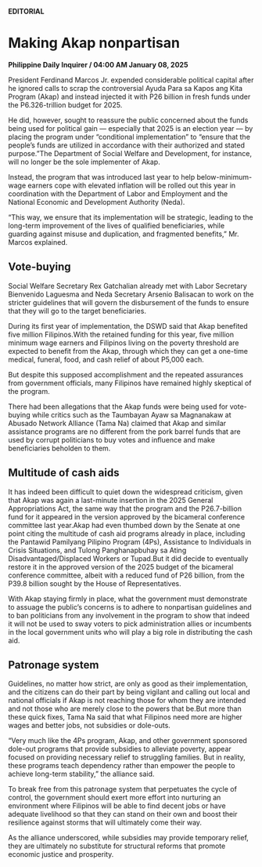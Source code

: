 **EDITORIAL**

# Making Akap nonpartisan

****Philippine Daily Inquirer / 04:00 AM January 08, 2025****

President Ferdinand Marcos Jr. expended considerable political capital after he ignored calls to scrap the controversial Ayuda Para sa Kapos ang Kita Program (Akap) and instead injected it with P26 billion in fresh funds under the P6.326-trillion budget for 2025.

He did, however, sought to reassure the public concerned about the funds being used for political gain — especially that 2025 is an election year — by placing the program under “conditional implementation” to “ensure that the people’s funds are utilized in accordance with their authorized and stated purpose.”The Department of Social Welfare and Development, for instance, will no longer be the sole implementer of Akap.

Instead, the program that was introduced last year to help below-minimum-wage earners cope with elevated inflation will be rolled out this year in coordination with the Department of Labor and Employment and the National Economic and Development Authority (Neda).

“This way, we ensure that its implementation will be strategic, leading to the long-term improvement of the lives of qualified beneficiaries, while guarding against misuse and duplication, and fragmented benefits,” Mr. Marcos explained.

## Vote-buying

Social Welfare Secretary Rex Gatchalian already met with Labor Secretary Bienvenido Laguesma and Neda Secretary Arsenio Balisacan to work on the stricter guidelines that will govern the disbursement of the funds to ensure that they will go to the target beneficiaries.

During its first year of implementation, the DSWD said that Akap benefited five million Filipinos.With the retained funding for this year, five million minimum wage earners and Filipinos living on the poverty threshold are expected to benefit from the Akap, through which they can get a one-time medical, funeral, food, and cash relief of about P5,000 each.

But despite this supposed accomplishment and the repeated assurances from government officials, many Filipinos have remained highly skeptical of the program.

There had been allegations that the Akap funds were being used for vote-buying while critics such as the Taumbayan Ayaw sa Magnanakaw at Abusado Network Alliance (Tama Na) claimed that Akap and similar assistance programs are no different from the pork barrel funds that are used by corrupt politicians to buy votes and influence and make beneficiaries beholden to them.

## Multitude of cash aids

It has indeed been difficult to quiet down the widespread criticism, given that Akap was again a last-minute insertion in the 2025 General Appropriations Act, the same way that the program and the P26.7-billion fund for it appeared in the version approved by the bicameral conference committee last year.Akap had even thumbed down by the Senate at one point citing the multitude of cash aid programs already in place, including the Pantawid Pamilyang Pilipino Program (4Ps), Assistance to Individuals in Crisis Situations, and Tulong Panghanapbuhay sa Ating Disadvantaged/Displaced Workers or Tupad.But it did decide to eventually restore it in the approved version of the 2025 budget of the bicameral conference committee, albeit with a reduced fund of P26 billion, from the P39.8 billion sought by the House of Representatives.

With Akap staying firmly in place, what the government must demonstrate to assuage the public’s concerns is to adhere to nonpartisan guidelines and to ban politicians from any involvement in the program to show that indeed it will not be used to sway voters to pick administration allies or incumbents in the local government units who will play a big role in distributing the cash aid.

## Patronage system

Guidelines, no matter how strict, are only as good as their implementation, and the citizens can do their part by being vigilant and calling out local and national officials if Akap is not reaching those for whom they are intended and not those who are merely close to the powers that be.But more than these quick fixes, Tama Na said that what Filipinos need more are higher wages and better jobs, not subsidies or dole-outs.

“Very much like the 4Ps program, Akap, and other government sponsored dole-out programs that provide subsidies to alleviate poverty, appear focused on providing necessary relief to struggling families. But in reality, these programs teach dependency rather than empower the people to achieve long-term stability,” the alliance said.

To break free from this patronage system that perpetuates the cycle of control, the government should exert more effort into nurturing an environment where Filipinos will be able to find decent jobs or have adequate livelihood so that they can stand on their own and boost their resilience against storms that will ultimately come their way.

As the alliance underscored, while subsidies may provide temporary relief, they are ultimately no substitute for structural reforms that promote economic justice and prosperity.